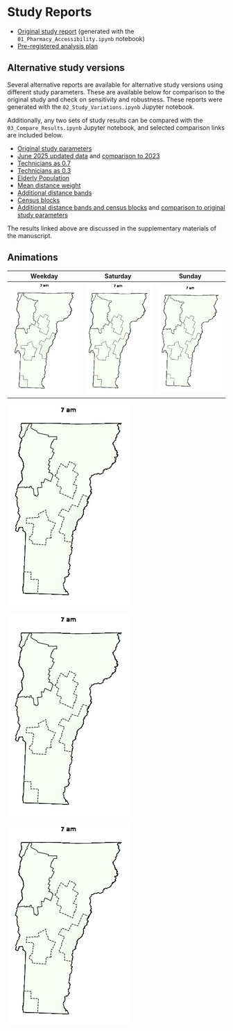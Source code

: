 # Study Reports

- [Original study report](https://hegsrr.github.io/OR-VT-Pharmacy/report.html) (generated with the `01_Pharmacy_Accessibility.ipynb` notebook)
- [Pre-registered analysis plan](https://hegsrr.github.io/OR-VT-Pharmacy/report/analysis_plan.pdf)

## Alternative study versions

Several alternative reports are available for alternative study versions using different study parameters. These are available below for comparison to the original study and check on sensitivity and robustness. 
These reports were generated with the `02_Study_Variations.ipynb` Jupyter notebook.

Additionally, any two sets of study results can be compared with the `03_Compare_Results.ipynb` Jupyter notebook, and selected comparison links are included below.

- [Original study parameters](https://hegsrr.github.io/OR-VT-Pharmacy/report/original_parameters.html)
- [June 2025 updated data](https://hegsrr.github.io/OR-VT-Pharmacy/report/june_2025.html) and [comparison to 2023](https://hegsrr.github.io/OR-VT-Pharmacy/report/compare_2023_2025.html)
- [Technicians as 0.7](https://hegsrr.github.io/OR-VT-Pharmacy/report/technicians_pt7.html)
- [Technicians as 0.3](https://hegsrr.github.io/OR-VT-Pharmacy/report/technicians_pt3.html)
- [Elderly Population](https://hegsrr.github.io/OR-VT-Pharmacy/report/elderly_population.html)
- [Mean distance weight](https://hegsrr.github.io/OR-VT-Pharmacy/report/distweight_mean.html)
- [Additional distance bands](https://hegsrr.github.io/OR-VT-Pharmacy/report/granular_distance.html)
- [Census blocks](https://hegsrr.github.io/OR-VT-Pharmacy/report/census_blocks.html)
- [Additional distance bands and census blocks](https://hegsrr.github.io/OR-VT-Pharmacy/report/granular_distance_census_blocks.html) and [comparison to original study parameters](https://hegsrr.github.io/OR-VT-Pharmacy/report/compare_granularity.html)

The results linked above are discussed in the supplementary materials of the manuscript.

## Animations

| Weekday | Saturday | Sunday |
| :--: | :--: | :--: | 
| ![Weekday Access](animate/Week.gif) | ![Saturday Access](animate/Saturday.gif) | ![Weekday Access](animate/Sunday.gif) |

![Weekday Access](animate/Week.gif)

![Saturday Access](animate/Saturday.gif)

![Weekday Access](animate/Sunday.gif)